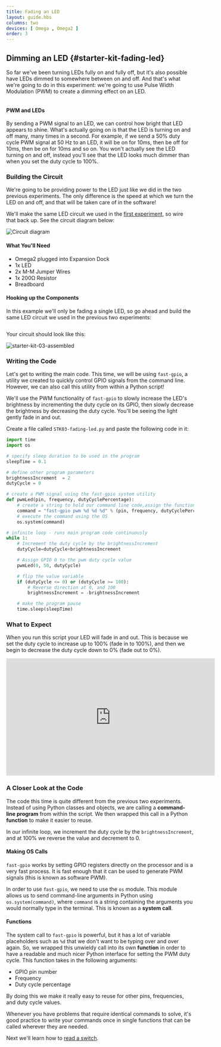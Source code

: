 ```yaml
---
title: Fading an LED
layout: guide.hbs
columns: two
devices: [ Omega , Omega2 ]
order: 3
---
```


## Dimming an LED {#starter-kit-fading-led}

So far we've been turning LEDs fully on and fully off, but it's also possible have LEDs dimmed to somewhere between on and off. And that's what we're going to do in this experiment: we're going to use Pulse Width Modulation (PWM) to create a dimming effect on an LED.

<!-- Pulse Width Modulation -->
```{r child = '../../shared/pwm.md'}
```

#### PWM and LEDs

By sending a PWM signal to an LED, we can control how bright that LED appears to shine. What's actually going on is that the LED is turning on and off many, many times in a second. For example, if we send a 50% duty cycle PWM signal at 50 Hz to an LED, it will be on for 10ms, then be off for 10ms, then be on for 10ms and so on. You won't actually see the LED turning on and off, instead you'll see that the LED looks much dimmer than when you set the duty cycle to 100%.

### Building the Circuit

We're going to be providing power to the LED just like we did in the two previous experiments. The only difference is the speed at which we turn the LED on and off, and that will be taken care of in the software!

We'll make the same LED circuit we used in the [first experiment](#starter-kit-blinking-led-building-the-circuit), so wire that back up. See the circuit diagram below:

<!-- // DONE: insert circuit diagram from exp 1 -->
![Circuit diagram](https://raw.githubusercontent.com/OnionIoT/Onion-Docs/master/Omega2/Kit-Guides/Starter/diagrams/01-circuit-diagram.png)

#### What You'll Need

* Omega2 plugged into Expansion Dock
* 1x LED
* 2x M-M Jumper Wires
* 1x 200Ω Resistor
* Breadboard

#### Hooking up the Components

In this example we'll only be fading a single LED, so go ahead and build the same LED circuit we used in the previous two experiments:

```{r child = '../../shared/wiring-led.md'}
```

Your circuit should look like this:

<!-- DONE: IMAGE: photo of completed circuit (can reuse from previous) -->
![starter-kit-03-assembled](https://raw.githubusercontent.com/OnionIoT/Onion-Docs/master/Omega2/Kit-Guides/Starter/img/03-assembled-circuit.jpg)


### Writing the Code

Let's get to writing the main code. This time, we will be using `fast-gpio`, a utility we created to quickly control GPIO signals from the command line. However, we can also call this utility from within a Python script!

We'll use the PWM functionality of `fast-gpio` to slowly increase the LED's brightness by incrementing the duty cycle on its GPIO, then slowly decrease the brightness by decreasing the duty cycle. You'll be seeing the light gently fade in and out.

Create a file called `STK03-fading-led.py` and paste the following code in it:

``` python
import time
import os

# specify sleep duration to be used in the program
sleepTime = 0.1

# define other program parameters
brightnessIncrement  = 2
dutyCycle = 0

# create a PWM signal using the fast-gpio system utility
def pwmLed(pin, frequency, dutyCyclePercentage):
	# create a string to hold our command line code,assign the function arguments to fast-gpio command arguments
    command = "fast-gpio pwm %d %d %d" % (pin, frequency, dutyCyclePercentage)
	# execute the command using the OS
	os.system(command)

# infinite loop - runs main program code continuously
while 1:
	# Increment the duty cycle by the brightnessIncrement
    dutyCycle=dutyCycle+brightnessIncrement

	# Assign GPIO 0 to the pwm duty cycle value
    pwmLed(0, 50, dutyCycle)

    # flip the value variable
    if (dutyCycle <= 0) or (dutyCycle >= 100):
		# Reverse direction at 0, and 100
        brightnessIncrement = -brightnessIncrement

	# make the program pause
    time.sleep(sleepTime)
```

<!-- TODO: FUTURE: Write using the Omega's PWM pins -->

### What to Expect

<!-- // Your LED will fade in and then out, describe this and have a gif -->

When you run this script your LED will fade in and out. This is because we set the duty cycle to increase up to 100% (fade in to 100%), and then we begin to decrease the duty cycle down to 0% (fade out to 0%).

<!-- DONE: Insert gif of this -->
<iframe width="560" height="315" src="https://www.youtube.com/embed/JMQf43qXPpw" frameborder="0" allowfullscreen></iframe>


### A Closer Look at the Code

<!-- // intro to the code that was written
//  new things introduced:
//  * function where you pass in gpio # and duty cycle and it calls fast-gpio for you
//  * fancy for loop -->

The code this time is quite different from the previous two experiments. Instead of using Python classes and objects, we are calling a **command-line program** from within the script. We then wrapped this call in a Python **function** to make it easier to reuse.

In our infinite loop, we increment the duty cycle by the `brightnessIncrement`, and at 100% we reverse the value and decrement to 0.

#### Making OS Calls

`fast-gpio` works by setting GPIO registers directly on the processor and is a very fast process. It is fast enough that it can be used to generate PWM signals (this is known as software PWM).

In order to use `fast-gpio`, we need to use the `os` module. This module allows us to send command-line arguments in Python using `os.system(command)`, where `command` is a string containing the arguments you would normally type in the terminal. This is known as a **system call**.

<!-- TODO: FUTURE: get this working using subprocess.call. Gabe quickly tried it but it didn't seem to work at first -->

#### Functions

<!-- // explanation of why it was useful to package the fast-gpio os call into a function:
//  * useful to have a readable & simple python interface for setting the pwm duty cycle
//  * will be used a whole bunch
//  * cleaner looking code and good practice -->

The system call to `fast-gpio` is powerful, but it has a lot of variable placeholders such as `%d` that we don't want to be typing over and over again. So, we wrapped this unwieldy call into its own **function** in order to have a readable and much nicer Python interface for setting the PWM duty cycle. This function takes in the following arguments:

* GPIO pin number
* Frequency
* Duty cycle percentage

By doing this we make it really easy to reuse for other pins, frequencies, and duty cycle values.

Whenever you have problems that require identical commands to solve, it's good practice to write your commands once in single functions that can be called wherever they are needed.

Next we'll learn how to [read a switch](#starter-kit-reading-switch).
